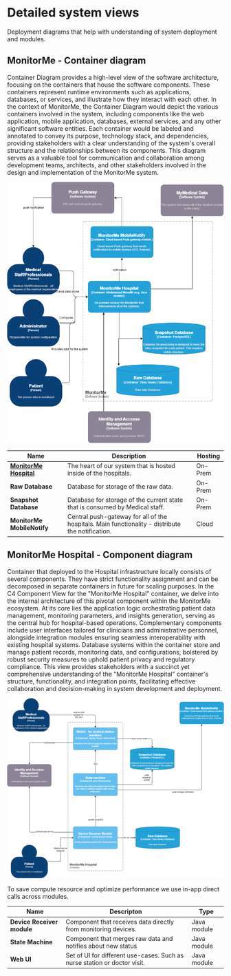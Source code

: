 # Detailed system views

Deployment diagrams that help with understanding of system deployment and modules. 

## MonitorMe - Container diagram

Container Diagram provides a high-level view of the software architecture, focusing on the containers that house the software components. These containers represent runtime environments such as applications, databases, or services, and illustrate how they interact with each other. In the context of MonitorMe, the Container Diagram would depict the various containers involved in the system, including components like the web application, mobile application, databases, external services, and any other significant software entities. Each container would be labeled and annotated to convey its purpose, technology stack, and dependencies, providing stakeholders with a clear understanding of the system's overall structure and the relationships between its components. This diagram serves as a valuable tool for communication and collaboration among development teams, architects, and other stakeholders involved in the design and implementation of the MonitorMe system.

![Container diagram](./../images/container-diagram.drawio.png "Container diagram")

| Name                                                              | Description                                                                                      | Hosting |
|-------------------------------------------------------------------|--------------------------------------------------------------------------------------------------|---------|
| [**MonitorMe Hospital**](#monitorme-hospital---component-diagram) | The heart of our system that is hosted inside of the hospitals.                                  | On-Prem |
| **Raw Database**                                                  | Database for storage of the raw data.                                                            | On-Prem |
| **Snapshot Database**                                             | Database for storage of the current state that is consumed by Medical staff.                     | On-Prem |
| **MonitorMe MobileNotify**                                        | Central push-gateway for all of the hospitals. Main functionality - distribute the notification. | Cloud   |

## MonitorMe Hospital - Component diagram

Container that deployed to the Hospital infrastructure locally consists of several components.
They have strict functionality assignment and can be decomposed in separate containers in future for scaling purposes.
In the C4 Component View for the "MonitorMe Hospital" container, we delve into the internal architecture of this pivotal component within the MonitorMe ecosystem. At its core lies the application logic orchestrating patient data management, monitoring parameters, and insights generation, serving as the central hub for hospital-based operations. Complementary components include user interfaces tailored for clinicians and administrative personnel, alongside integration modules ensuring seamless interoperability with existing hospital systems. Database systems within the container store and manage patient records, monitoring data, and configurations, bolstered by robust security measures to uphold patient privacy and regulatory compliance. This view provides stakeholders with a succinct yet comprehensive understanding of the "MonitorMe Hospital" container's structure, functionality, and integration points, facilitating effective collaboration and decision-making in system development and deployment.

![Component diagram](./../images/component-diagram-monitorme-hospital.drawio.png "Component diagram")

To save compute resource and optimize performance we use in-app direct calls across modules.

| Name                       | Descripton                                                                | Type        |
|----------------------------|---------------------------------------------------------------------------|-------------|
| **Device Receiver module** | Component that receives data directly from monitoring devices.            | Java module |
| **State Machine**          | Component that merges raw data and notifies about new status              | Java module |
| **Web UI**                 | Set of UI for different use-cases. Such as nurse station or doctor visit. | Java module |
